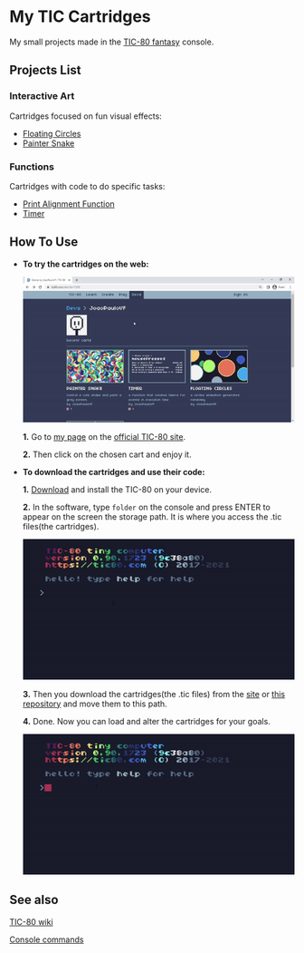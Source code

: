 # My TIC Cartridges

My small projects made in the [TIC-80 fantasy](https://github.com/nesbox/TIC-80#about) console.

## Projects List

### Interactive Art

Cartridges focused on fun visual effects:

* [Floating Circles](cartridges/floatingCircles/)
* [Painter Snake](cartridges/PainterSnake/)

### Functions

Cartridges with code to do specific tasks:

* [Print Alignment Function](cartridges/PrintAlign/)
* [Timer](cartridges/Timer/)

## How To Use

* **To try the cartridges on the web:**

  ![demo of how to access the cartridges on the web](/gifs/seeOnWeb.gif)

  **1.** Go to [my page][my TIC-80 page] on the [official TIC-80 site](https://tic80.com/).

  **2.** Then click on the chosen cart and enjoy it.

* **To download the cartridges and use their code:**

  **1.** [Download](https://tic80.com/create) and install the TIC-80 on your device.

  **2.** In the software, type `folder` on the console and press ENTER to appear on the screen the storage path. It is where you access the .tic files(the cartridges).
  
  ![demo of how to find out the storage path](/gifs/storagePath.gif)

  **3.** Then you download the cartridges(the .tic files) from the [site][my TIC-80 page] or [this repository](https://github.com/JoaoPauloVF/My-TIC-Cartridges/tree/main/cartridges) and move them to this path.

  **4.** Done. Now you can load and alter the cartridges for your goals.

  ![demo of how to access the cartridges on the TIC-80](/gifs/seeOnTic.gif)

[my TIC-80 page]:https://tic80.com/dev?id=7293

## See also

[TIC-80 wiki](https://github.com/nesbox/TIC-80/wiki)

[Console commands](https://github.com/nesbox/TIC-80/wiki/Console#available-commands)
